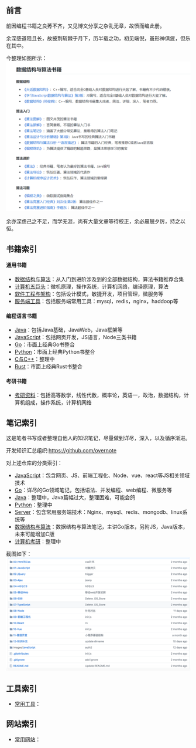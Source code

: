 ## 前言

前因编程书籍之良莠不齐，又见博文分享之杂乱无章，故愤而编此册。  

余深感道阻且长，故披荆斩棘于月下，历半载之功，初见端倪，虽形神俱疲，但乐在其中。   

今整理如图所示： 
![](./images/book.png)

余亦深虑己之不足，而学无涯，尚有大量文章等待校正，余必晨兢夕厉，持之以恒。  

## 书籍索引

#### 通用书籍

- [数据结构与算法](https://github.com/ruyuejun/polaris/blob/master/currency/algorithm.md)：从入门到进阶涉及到的全部数据结构，算法书籍推荐合集
- [计算机五巨头](https://github.com/ruyuejun/polaris/blob/master/currency/fiveg.md)：微机原理，操作系统，计算机网络，编译原理，算法
- [软件工程与架构](https://github.com/ruyuejun/polaris/blob/master/currency/project.md)：包括设计模式，敏捷开发，项目管理，微服务等
- [服务端工具](https://github.com/ruyuejun/polaris/blob/master/currency/server.md)：包括服务端常用工具：mysql，redis，nginx，haddoop等

#### 编程语言书籍

- [Java](https://github.com/ruyuejun/polaris/blob/master/language/java.md)：包括Java基础，JavaWeb，Java框架等
- [JavaScript](https://github.com/ruyuejun/polaris/blob/master/language/javascript.md)：包括网页开发，JS语言，Node三类书籍
- [Go](https://github.com/ruyuejun/polaris/blob/master/language/golang.md)：市面上经典Go书整合
- [Python](https://github.com/ruyuejun/polaris/blob/master/language/python.md)：市面上经典Python书整合
- [C与C++]()：整理中
- [Rust](https://github.com/ruyuejun/polaris/blob/master/language/rust.md)：市面上经典Rust书整合

#### 考研书籍

- [考研资料](https://github.com/ruyuejun/polaris/blob/master/currency/postgraduate.md)：包括高等数学，线性代数，概率论，英语一，政治，数据结构，计算机组成，操作系统，计算机网络

## 笔记索引

这是笔者书写或者整理自他人的知识笔记，尽量做到详尽，深入，以及循序渐进。  

开发知识汇总组织:https://github.com/overnote  

对上述仓库的分类索引：  
- [JavaScript](https://github.com/overnote/JavaScript)：包含网页、JS、前端工程化、Node、vue、react等JS相关领域技术
- [Go](https://github.com/overnote/Golang)：详尽的Go领域笔记，包括语法、并发编程、web编程、微服务等
- [Java]()：整理中，Java篇幅过大，整理困难，可能会鸽
- [Python]()：整理中
- [Server](https://github.com/overnote/Server)：包含常用服务端技术：Nginx、mysql、redis、mongodb、linux系统等
- [数据结构与算法](https://github.com/overnote/Algorithm)：数据结构与算法笔记，主讲Go版本，另附JS，Java版本，未来可能增加C版
- [计算机考研]()：整理中

截图如下：
![](./images/note.png)

## 工具索引

- [常用工具](https://github.com/ruyuejun/polaris/blob/master/toolsite/tools.md)：

## 网站索引

- [常用网站](https://github.com/ruyuejun/polaris/blob/master/toolsite/sites.md)：

